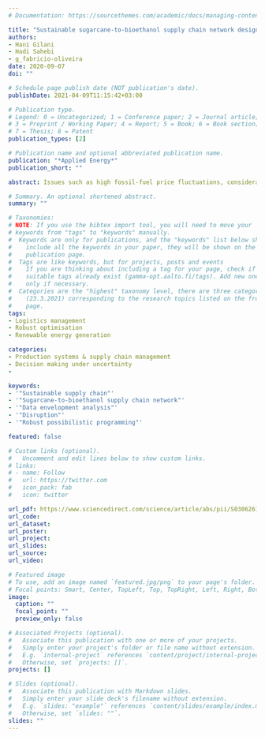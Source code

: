 ```yaml
---
# Documentation: https://sourcethemes.com/academic/docs/managing-content/

title: "Sustainable sugarcane-to-bioethanol supply chain network design: A robust possibilistic programming model"
authors: 
- Hani Gilani
- Hadi Sahebi
- g_fabricio-oliveira
date: 2020-09-07
doi: ""

# Schedule page publish date (NOT publication's date).
publishDate: 2021-04-09T11:15:42+03:00

# Publication type.
# Legend: 0 = Uncategorized; 1 = Conference paper; 2 = Journal article;
# 3 = Preprint / Working Paper; 4 = Report; 5 = Book; 6 = Book section;
# 7 = Thesis; 8 = Patent
publication_types: [2]

# Publication name and optional abbreviated publication name.
publication: "*Applied Energy*"
publication_short: ""

abstract: Issues such as high fossil-fuel price fluctuations, considerable air pollution, and the realization that fossil sources are not unlimited threaten the global economy. Hence, researchers have been attracted by biomass, especially sugarcane, as a source of renewable energy to produce bioethanol and other biofuels. This research proposes a three-phase robust supply chain network design optimization model to produce bioethanol from sugarcane. Fuzzy integrated data envelopment analysis method is employed to select suitable cultivation lands as supply potential points. The model considers sustainability in its implementation so that the objectives are to maximize the profit, minimize environmental effects, and maximize social performance. Since some parameters are naturally uncertain, a robust possibilistic programming model is proposed, considering the possibility of transportation disruptions. The model performance has been illustrated through a case study in Iran. Finally, the results of the mathematical model have shown that the recommended supply chain design is justifiable. Practical strategic insights include recommendations for locating refineries in seven provinces (Gilan, Kermanshah, Hamedan, Semnan, Khorasan Razavi, Khouzestan, Kihkooliye). These results have been validated using a simulation-based approach, which demonstrates that the proposed model recommends decisions that more suitable than the deterministic model in terms of average and standard deviation of objective values.

# Summary. An optional shortened abstract.
summary: ""

# Taxonomies:
# NOTE: If you use the bibtex import tool, you will need to move your 
# keywords from "tags" to "keywords" manually.
#  Keywords are only for publications, and the "keywords" list below should 
#    include all the keywords in your paper, they will be shown on the 
#    publication page.
#  Tags are like keywords, but for projects, posts and events 
#    If you are thinking about including a tag for your page, check if
#    suitable tags already exist (gamma-opt.aalto.fi/tags). Add new ones  
#    only if necessary.
#  Categories are the "highest" taxonomy level, there are three categories 
#    (23.3.2021) corresponding to the research topics listed on the front 
#    page. 
tags: 
- Logistics management
- Robust optimisation
- Renewable energy generation

categories: 
- Production systems & supply chain management 
- Decision making under uncertainty
- 

keywords: 
- '"Sustainable supply chain"'
- '"Sugarcane-to-bioethanol supply chain network"'
- '"Data envelopment analysis"'
- '"Disruption"'
- '"Robust possibilistic programming"'

featured: false

# Custom links (optional).
#   Uncomment and edit lines below to show custom links.
# links:
# - name: Follow
#   url: https://twitter.com
#   icon_pack: fab
#   icon: twitter

url_pdf: https://www.sciencedirect.com/science/article/abs/pii/S030626192031151X
url_code:
url_dataset:
url_poster:
url_project:
url_slides:
url_source:
url_video:

# Featured image
# To use, add an image named `featured.jpg/png` to your page's folder. 
# Focal points: Smart, Center, TopLeft, Top, TopRight, Left, Right, BottomLeft, Bottom, BottomRight.
image:
  caption: ""
  focal_point: ""
  preview_only: false

# Associated Projects (optional).
#   Associate this publication with one or more of your projects.
#   Simply enter your project's folder or file name without extension.
#   E.g. `internal-project` references `content/project/internal-project/index.md`.
#   Otherwise, set `projects: []`.
projects: []

# Slides (optional).
#   Associate this publication with Markdown slides.
#   Simply enter your slide deck's filename without extension.
#   E.g. `slides: "example"` references `content/slides/example/index.md`.
#   Otherwise, set `slides: ""`.
slides: ""
---
```

